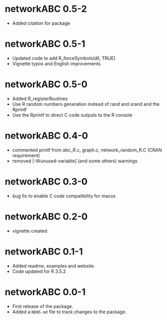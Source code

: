 # networkABC 0.5-2

* Added citation for package

# networkABC 0.5-1

* Updated code to add R_forceSymbols(dll, TRUE)
* Vignette typos and English improvements

# networkABC 0.5-0

* Added R_registerRoutines
* Use R random numbers generation instead of rand and srand and the Rprintf
* Use the Rprintf to direct C code outputs to the R console

# networkABC 0.4-0

* commented printf from abc_R.c, graph.c, network_random_R.C (CRAN requirement)
* removed [-Wunused-variable] (and some others) warnings

# networkABC 0.3-0

* bug fix to enable C code compatibility for macos

# networkABC 0.2-0

* vignette created

# networkABC 0.1-1

* Added readme, examples and website.
* Code updated for R 3.5.2

# networkABC 0.0-1

* First release of the package.
* Added a `NEWS.md` file to track changes to the package.
